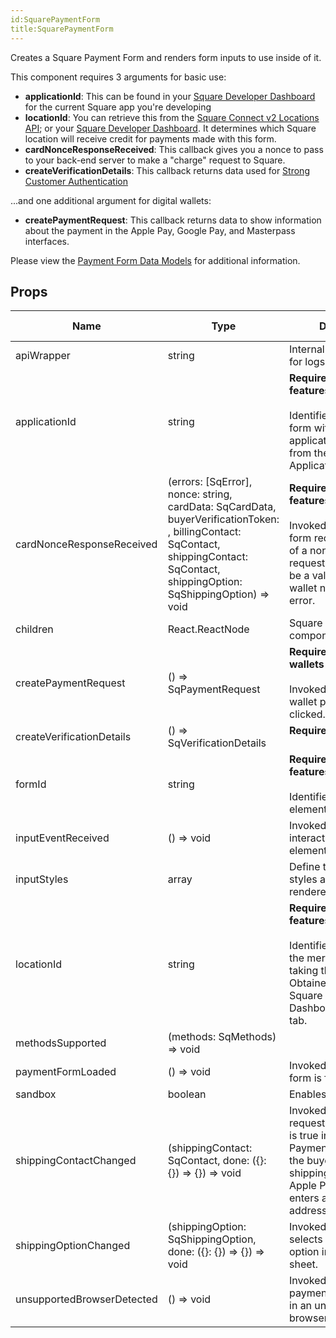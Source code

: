 ```yaml
---
id:SquarePaymentForm
title:SquarePaymentForm
---
```

Creates a Square Payment Form and renders form inputs to use inside of it.

This component requires 3 arguments for basic use:
* **applicationId**: This can be found in your [Square Developer Dashboard](https://developer.squareup.com/apps)
for the current Square app you're developing
* **locationId**: You can retrieve this from the [Square Connect v2 Locations API](https://docs.connect.squareup.com/api/connect/v2#navsection-locations);
or your [Square Developer Dashboard](https://developer.squareup.com/apps).
It determines which Square location will receive credit for payments made with this form.
* **cardNonceResponseReceived**: This callback gives you a nonce to pass to your back-end server to make a "charge" request to Square.
* **createVerificationDetails**: This callback returns data used for [Strong Customer Authentication](https://developer.squareup.com/docs/sca-overview)

...and one additional argument for digital wallets:
* **createPaymentRequest**: This callback returns data to show information about the payment in the Apple Pay, Google Pay, and Masterpass interfaces.

Please view the [Payment Form Data Models](https://docs.connect.squareup.com/api/paymentform) for additional information.

## Props
|Name|Type|Description|Default Value|
|---|---|---|---|
|apiWrapper|string|Internal variable: used for logs||
|applicationId|string|<b>Required for all features</b><br/><br/>Identifies the calling form with a verified application ID generated from the Square Application Dashboard||
|cardNonceResponseReceived|(errors: [SqError], nonce: string, cardData: SqCardData, buyerVerificationToken: , billingContact: SqContact, shippingContact: SqContact, shippingOption: SqShippingOption) => void|<b>Required for all features</b><br/><br/>Invoked when payment form receives the result of a nonce generation request. The result will be a valid credit card or wallet nonce, or an error.||
|children|React.ReactNode|Square payment form components||
|createPaymentRequest|() => SqPaymentRequest|<b>Required for digital wallets</b><br/><br/>Invoked when a digital wallet payment button is clicked.||
|createVerificationDetails|() => SqVerificationDetails|<b>Required for SCA</b><br/><br/>||
|formId|string|<b>Required for all features</b><br/><br/>Identifies the DOM form element||
|inputEventReceived|() => void|Invoked when visitors interact with the iframe elements||
|inputStyles|array|Define the internal styles applied to the rendered iframes||
|locationId|string|<b>Required for all features</b><br/><br/>Identifies the location of the merchant that is taking the payment. Obtained from the Square Application Dashboard - Locations tab.||
|methodsSupported|(methods: SqMethods) => void|||
|paymentFormLoaded|() => void|Invoked when payment form is fully loaded||
|sandbox|boolean|Enables Sandbox mode||
|shippingContactChanged|(shippingContact: SqContact, done: ({}: {}) => {}) => void|Invoked when requestShippingAddress is true in PaymentRequest and the buyer selects a shipping address in the Apple Pay sheet or enters a new shipping address.||
|shippingOptionChanged|(shippingOption: SqShippingOption, done: ({}: {}) => {}) => void|Invoked when the buyer selects a shipping option in the Apple Pay sheet.||
|unsupportedBrowserDetected|() => void|Invoked when the payment form is hosted in an unsupported browser||